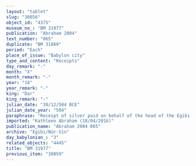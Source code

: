 ```yaml
---
layout: "tablet"
slug: "30856"
object_id: "4375"
museum_no_: "BM 31977"
publication: "Abraham 2004"
text_number: "065"
duplicate: "BM 31869"
period: "Each"
place_of_issue: "Babylon city"
type_and_content: "Receipts"
day_remark: "-"
month: "X"
month_remark: "-"
year: "18"
year_remark: "-"
king: "Dar"
king_remark: "-"
julian_date: "30/12/504 BCE"
julian_date_year: "504"
paraphrase: "Receipt of silver paid on behalf of the head of the Egibi family. Payment of a debt.<br /> <strong>A</strong> receives (<em>mahāru</em>) 3 minas and 45 shekels of white, medium quality silver, of which 1/8 is alloy, from <strong>B</strong>, paid on behalf of (<em>ana muhhi</em>) <strong>C</strong>. This silver is part (<em>ina</em>)<em> </em>of a larger claim (<em>ra&scaron;&ucirc;tu</em>) that <strong>A</strong> holds against <strong>C</strong>. The parties to the contract have taken one copy of the document each. Names of 13 witnesses and the scribe.<br /> <br /> <strong>A</strong>=&Scaron;addinnu/Madān-ahhē-iddin//&Scaron;ig&ucirc;a;&nbsp;<strong>B</strong>=Nidintu/Kabtia//Ir&#39;anni;&nbsp;<strong>C</strong>= Marduk-nāṣir-apli/Iddinaya//Egibi (=Marduk-nāṣir-apli/Itti-Marduk-balāṭu//Egibi"
imported: "Kathleen Abraham (18/04/2016)"
publication_name: "Abraham 2004 065"
archive: "Egibi/Nūr-Sîn"
day_babylonian_: "3"
related_objects: "4445"
title: "BM 31977"
previous_item: "30859"
---
```

